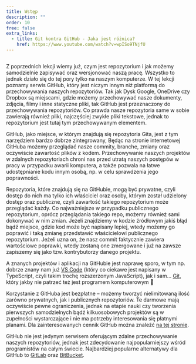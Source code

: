 ```yaml
---
title: Wstęp
description: ""
order: 10
free: false
extra_links:
  - title: Git kontra GitHub - Jaka jest różnica?
    href: https://www.youtube.com/watch?v=wpISo9TNjfU
---
```


<img src="/kurs/git-github/img/github/logo.png" alt="" />

Z poprzednich lekcji wiemy już, czym jest repozytorium i jak możemy samodzielnie zapisywać oraz wersjonować naszą pracę. Wszystko to jednak działo się do tej pory tylko na naszym komputerze. W tej lekcji poznamy serwis GitHub, który jest niczym innym niż platformą do przechowywania naszych repozytoriów. Tak jak Dysk Google, OneDrive czy Dropbox są miejscami, gdzie możemy przechowywać nasze dokumenty, zdjęcia, filmy i inne statyczne pliki, tak GitHub jest przeznaczony do przechowywania repozytoriów. Co prawda nasze repozytoria same w sobie zawierają również pliki, najczęściej zwykłe pliki tekstowe, jednak to repozytorium jest tutaj tym przechowywanym elementem.

GitHub, jako miejsce, w którym znajdują się repozytoria Gita, jest z tym narzędziem bardzo dobrze zintegrowany, Będąc na stronie internetowej GitHuba możemy przeglądać nasze commity, branche, zmiany oraz oczywiście zawartość plików z kodem. Przechowywanie naszych projektów w zdalnych repozytoriach chroni nas przed utratą naszych postępów w pracy w przypadku awarii komputera, a także pozwala na łatwe udostępnianie kodu innym osobą, np. w celu sprawdzenia jego poprawności.

Repozytoria, które znajdują się na GitHubie, mogą być prywatne, czyli dostęp do nich ma tylko ich właściciel oraz osoby, którym został udzielony dostęp oraz publiczne, czyli zawartość takiego repozytorium może przeglądać każdy. Co najważniejsze w przypadku publicznego repozytorium, oprócz przeglądania takiego repo, możemy również sami dokonywać w nim zmian. Jeżeli znajdziemy w kodzie źródłowym jakiś błąd bądź miejsce, gdzie kod może być napisany lepiej, wtedy możemy go poprawić i taką zmianę przedstawić właścicielowi publicznego repozytorium. Jeżeli uzna on, że nasz commit faktycznie zawiera wartościowe poprawki, wtedy zostaną one zmergowane i już na zawsze zapiszemy się jako tzw. kontrybutorzy danego projektu.

A znanych projektów i aplikacji na GitHubie jest naprawę sporo, w tym np. dobrze znany nam już [VS Code](https://github.com/microsoft/vscode) (który co ciekawe jest napisany w TypeScript, czyli takim trochę rozszerzonym JavaScript), jak i sam… [Git](https://github.com/git/git), który jakby nie patrzeć też jest programem komputerowym 🙂

Korzystanie z GitHuba jest bezpłatne – możemy tworzyć nielimitowaną ilość zarówno prywatnych, jak i publicznych repozytoriów. Te darmowe mają oczywiście pewne ograniczenia, jednak na etapie nauki czy tworzenia pierwszych samodzielnych bądź kilkuosobowych projektów są w zupełności wystarczające i nie ma potrzeby interesowania się płatnymi planami. Dla zainteresowanych cennik GitHub można znaleźć [na tej stronie](https://github.com/pricing).

GitHub nie jest jedynym serwisem oferującym zdalne przechowywanie naszych repozytoriów, jednak jest zdecydowanie najpopularniejszy wśród programistów na całym świecie. Najbardziej popularne alternatywy dla GitHub to [GitLab](https://about.gitlab.com/) oraz [BitBucket](https://bitbucket.org/product/).
